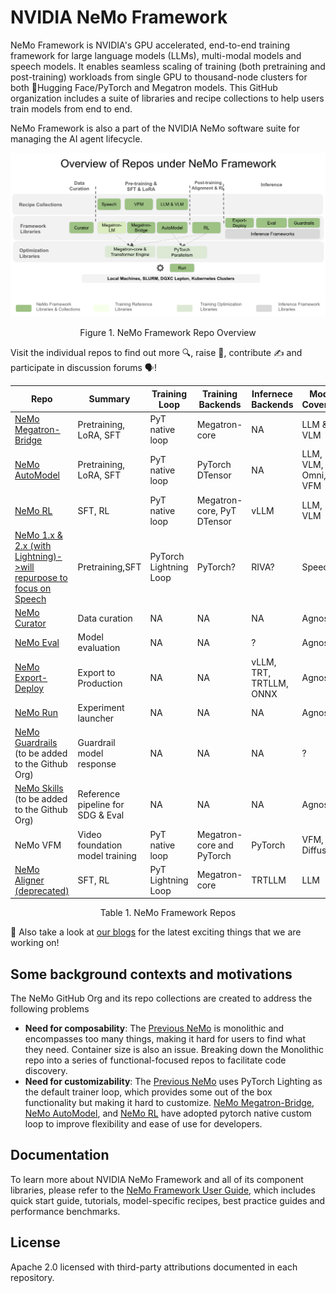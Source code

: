 <!--
SPDX-FileCopyrightText: Copyright (c) 2024-2025 NVIDIA CORPORATION & AFFILIATES. All rights reserved.
SPDX-License-Identifier: Apache-2.0
-->

# NVIDIA NeMo Framework

NeMo Framework is NVIDIA's GPU accelerated, end-to-end training framework for large language models (LLMs), multi-modal models and speech models. It enables seamless scaling of training (both pretraining and post-training) workloads from single GPU to thousand-node clusters for both 🤗Hugging Face/PyTorch and Megatron models. This GitHub organization includes a suite of libraries and recipe collections to help users train models from end to end. 

NeMo Framework is also a part of the NVIDIA NeMo software suite for managing the AI agent lifecycle.

  ![image](/RepoDiagram.png)
  
<div align="center">
  Figure 1. NeMo Framework Repo Overview
</div>
<p></p>

Visit the individual repos to find out more 🔍, raise :bug:, contribute ✍️ and participate in discussion forums 🗣️!
<p></p>

|Repo|Summary|Training Loop|Training Backends|Infernece Backends|Model Coverage|
|-|-|-|-|-|-|
|[NeMo Megatron-Bridge](https://github.com/NVIDIA-NeMo/Megatron-Bridge)|Pretraining, LoRA, SFT|PyT native loop|Megatron-core|NA|LLM & VLM|
|[NeMo AutoModel](https://github.com/NVIDIA-NeMo/Automodel)|Pretraining, LoRA, SFT|PyT native loop|PyTorch DTensor|NA|LLM, VLM, Omni, VFM|
|[NeMo RL](https://github.com/NVIDIA-NeMo/RL)|SFT, RL|PyT native loop|Megatron-core, PyT DTensor|vLLM|LLM, VLM|
|[NeMo 1.x & 2.x (with Lightning)->will repurpose to focus on Speech](https://github.com/NVIDIA/NeMo)|Pretraining,SFT|PyTorch Lightning Loop|PyTorch?|RIVA?|Speech|
|[NeMo Curator](https://github.com/NVIDIA-NeMo/Curator)|Data curation|NA|NA|NA|Agnostic|
|[NeMo Eval](https://github.com/NVIDIA-NeMo/Eval)|Model evaluation|NA|NA|?|Agnostic|
[NeMo Export-Deploy](https://github.com/NVIDIA-NeMo/Export-Deploy)|Export to Production|NA|NA|vLLM, TRT, TRTLLM, ONNX|Agnostic|
[NeMo Run](https://github.com/NVIDIA-NeMo/Run)|Experiment launcher|NA|NA|NA|Agnostic
[NeMo Guardrails](https://github.com/NVIDIA/NeMo-Guardrails) (to be added to the Github Org)|Guardrail model response|NA|NA|NA|?|
|[NeMo Skills](https://github.com/NVIDIA/NeMo-Skills) (to be added to the Github Org)|Reference pipeline for SDG & Eval|NA|NA|NA|Agnostic?|
|NeMo VFM|Video foundation model training|PyT native loop|Megatron-core and PyTorch|PyTorch|VFM, Diffusion|
|[NeMo Aligner (deprecated)](https://github.com/NVIDIA/NeMo-Aligner)|SFT, RL|PyT Lightning Loop|Megatron-core|TRTLLM|LLM|

<div align="center">
  Table 1. NeMo Framework Repos
</div>
<p></p>

📢 Also take a look at [our blogs](https://nvidia-nemo.github.io/blog/) for the latest exciting things that we are working on!

## Some background contexts and motivations
The NeMo GitHub Org and its repo collections are created to address the following problems
* **Need for composability**: The [Previous NeMo](https://github.com/NVIDIA/NeMo) is monolithic and encompasses too many things, making it hard for users to find what they need. Container size is also an issue. Breaking down the Monolithic repo into a series of functional-focused repos to facilitate code discovery.
* **Need for customizability**: The [Previous NeMo](https://github.com/NVIDIA/NeMo) uses PyTorch Lighting as the default trainer loop, which provides some out of the box functionality but making it hard to customize. [NeMo Megatron-Bridge](https://github.com/NVIDIA-NeMo/Megatron-Bridge), [NeMo AutoModel](https://github.com/NVIDIA-NeMo/Automodel), and [NeMo RL](https://github.com/NVIDIA-NeMo/RL) have adopted pytorch native custom loop to improve flexibility and ease of use for developers. 

## Documentation

To learn more about NVIDIA NeMo Framework and all of its component libraries, please refer to the [NeMo Framework User Guide](https://docs.nvidia.com/nemo-framework/user-guide/latest/overview.html), which includes quick start guide, tutorials, model-specific recipes, best practice guides and performance benchmarks.  

<!--
## Contribution & Support

- Follow [Contribution Guidelines](../CONTRIBUTING.md)
- Report issues via GitHub Discussions
- Enterprise support available through NVIDIA AI Enterprise
-->

## License

Apache 2.0 licensed with third-party attributions documented in each repository.
